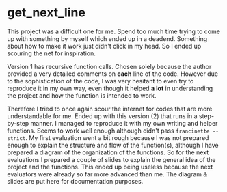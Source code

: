 # get_next_line

This project was a difficult one for me. Spend too much time trying to come up with something by myself which ended up in a deadend. Something about how to make it work just didn't click in my head. So I ended up scouring the net for inspiration. 

Version 1 has recursive function calls. Chosen solely because the author provided a very detailed comments on **each** line of the code. However due to the sophistication of the code, I was very hesitant to even try to reproduce it in my own way, even though it helped **a lot** in understanding the project and how the function is intended to work.

Therefore I tried to once again scour the internet for codes that are more understandable for me. Ended up with this version (2) that runs in a step-by-step manner. I managed to reproduce it with my own writing and helper functions. Seems to work well enough although didn't pass `francinette --strict`. My first evaluation went a bit rough because I was not prepared enough to explain the structure and flow of the function(s), although I have prepared a diagram of the organization of the functions. So for the next evaluations I prepared a couple of slides to explain the general idea of the project and the functions. This ended up being useless because the next evaluators were already so far more advanced than me. The diagram & slides are put here for documentation purposes.
